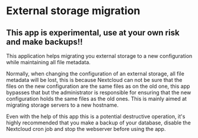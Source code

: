# External storage migration

## This app is experimental, use at your own risk and make backups!! ##

This application helps migrating you external storage to a new configuration while maintaining all file metadata.

Normally, when changing the configuration of an external storage, all file metadata will be lost, this is because Nextcloud can not be sure
that the files on the new configuration are the same files as on the old one, this app bypasses that but the administrator is responsible for ensuring that
the new configuration holds the same files as the old ones. This is mainly aimed at migrating storage servers to a new hostname.

Even with the help of this app this is a potential destructive operation, it's highly recommended that you make a backup of your database,
disable the Nextcloud cron job and stop the webserver before using the app.
